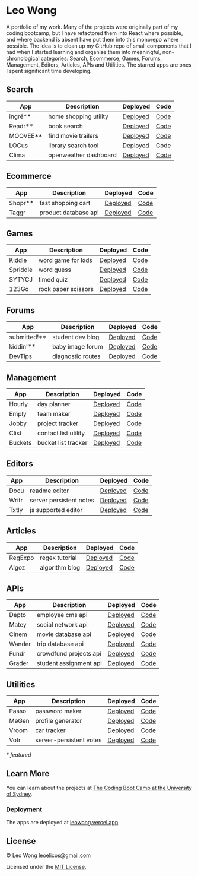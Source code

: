 # Leo Wong

A portfolio of my work. Many of the projects were originally part of my coding bootcamp, but I have refactored them into React where possible, and where backend is absent have put them into this monorepo where possible. The idea is to clean up my GitHub repo of small components that I had when I started learning and organise them into meaningful, non-chronological categories: Search, Ecommerce, Games, Forums, Management, Editors, Articles, APIs and Utilities. The starred apps are ones I spent significant time developing.

## Search

| App        | Description           | Deployed                                                | Code                                                                |
| ---------- | --------------------- | ------------------------------------------------------- | ------------------------------------------------------------------- |
| ingré\*\*  | home shopping utility | [Deployed](https://ingre.herokuapp.com)                 | [Code](https://github.com/leoelicos/ingre)                          |
| Readr\*\*  | book search           | [Deployed](https://leoelicos-googlebooks.herokuapp.com) | [Code](https://github.com/leoelicos/book-search-engine)             |
| MOOVEE\*\* | find movie trailers   | [Deployed](https://leowong.vercel.app/moovee)           | [Code](https://github.com/leoelicos/bcs/tree/main/src/pages/moovee) |
| LOCus      | library search tool   | [Deployed](https://leowong.vercel.app/locus)            | [Code](https://github.com/leoelicos/bcs/tree/main/src/pages/locus)  |
| Clima      | openweather dashboard | [Deployed](https://leowong.vercel.app/clima)            | [Code](https://github.com/leoelicos/bcs/tree/main/src/pages/clima)  |

## Ecommerce

| App       | Description          | Deployed                                        | Code                                                               |
| --------- | -------------------- | ----------------------------------------------- | ------------------------------------------------------------------ |
| Shopr\*\* | fast shopping cart   | [Deployed](https://snapfire-shop.herokuapp.com) | [Code](https://github.com/leoelicos/snapfire-shop)                 |
| Taggr     | product database api | [Deployed](https://leowong.vercel.app/taggr)    | [Code](https://github.com/leoelicos/bcs/tree/main/src/pages/taggr) |

## Games

| App      | Description         | Deployed                                        | Code                                                                  |
| -------- | ------------------- | ----------------------------------------------- | --------------------------------------------------------------------- |
| Kiddle   | word game for kids  | [Deployed](https://leowong.vercel.app/kiddle)   | [Code](https://github.com/leoelicos/bcs/tree/main/src/pages/kiddle)   |
| Spriddle | word guess          | [Deployed](https://leowong.vercel.app/spriddle) | [Code](https://github.com/leoelicos/bcs/tree/main/src/pages/spriddle) |
| SYTYCJ   | timed quiz          | [Deployed](https://leowong.vercel.app/sytycj)   | [Code](https://github.com/leoelicos/bcs/tree/main/src/pages/sytycj)   |
| 123Go    | rock paper scissors | [Deployed](https://leowong.vercel.app/123go)    | [Code](https://github.com/leoelicos/bcs/tree/main/src/pages/123go)    |

## Forums

| App            | Description       | Deployed                                            | Code                                                                 |
| -------------- | ----------------- | --------------------------------------------------- | -------------------------------------------------------------------- |
| submitted!\*\* | student dev blog  | [Deployed](https://submitted-blog.herokuapp.com)    | [Code](https://github.com/leoelicos/submitted)                       |
| kiddin'\*\*    | baby image forum  | [Deployed](https://just-kidding-baby.herokuapp.com) | [Code](https://github.com/leoelicos/just-kidding)                    |
| DevTips        | diagnostic routes | [Deployed](https://leowong.vercel.app/devtips)      | [Code](https://github.com/leoelicos/bcs/tree/main/src/pages/devtips) |

## Management

| App     | Description          | Deployed                                       | Code                                                                 |
| ------- | -------------------- | ---------------------------------------------- | -------------------------------------------------------------------- |
| Hourly  | day planner          | [Deployed](https://leowong.vercel.app/hourly)  | [Code](https://github.com/leoelicos/bcs/tree/main/src/pages/hourly)  |
| Emply   | team maker           | [Deployed](https://leowong.vercel.app/emply)   | [Code](https://github.com/leoelicos/bcs/tree/main/src/pages/emply)   |
| Jobby   | project tracker      | [Deployed](https://leowong.vercel.app/jobby)   | [Code](https://github.com/leoelicos/bcs/tree/main/src/pages/jobby)   |
| Clist   | contact list utility | [Deployed](https://leowong.vercel.app/clist)   | [Code](https://github.com/leoelicos/bcs/tree/main/src/pages/clist)   |
| Buckets | bucket list tracker  | [Deployed](https://leowong.vercel.app/buckets) | [Code](https://github.com/leoelicos/bcs/tree/main/src/pages/buckets) |

## Editors

| App   | Description             | Deployed                                     | Code                                                               |
| ----- | ----------------------- | -------------------------------------------- | ------------------------------------------------------------------ |
| Docu  | readme editor           | [Deployed](https://leowong.vercel.app/docu)  | [Code](https://github.com/leoelicos/bcs/tree/main/src/pages/docu)  |
| Writr | server persistent notes | [Deployed](https://leowong.vercel.app/writr) | [Code](https://github.com/leoelicos/bcs/tree/main/src/pages/writr) |
| Txtly | js supported editor     | [Deployed](https://leowong.vercel.app/txtly) | [Code](https://github.com/leoelicos/bcs/tree/main/src/pages/txtly) |

## Articles

| App     | Description    | Deployed                                       | Code                                                                 |
| ------- | -------------- | ---------------------------------------------- | -------------------------------------------------------------------- |
| RegExpo | regex tutorial | [Deployed](https://leowong.vercel.app/regexpo) | [Code](https://github.com/leoelicos/bcs/tree/main/src/pages/regexpo) |
| Algoz   | algorithm blog | [Deployed](https://leowong.vercel.app/algoz)   | [Code](https://github.com/leoelicos/bcs/tree/main/src/pages/algoz)   |

## APIs

| App    | Description            | Deployed                                      | Code                                                                |
| ------ | ---------------------- | --------------------------------------------- | ------------------------------------------------------------------- |
| Depto  | employee cms api       | [Deployed](https://leowong.vercel.app/depto)  | [Code](https://github.com/leoelicos/bcs/tree/main/src/pages/depto)  |
| Matey  | social network api     | [Deployed](https://leowong.vercel.app/matey)  | [Code](https://github.com/leoelicos/bcs/tree/main/src/pages/matey)  |
| Cinem  | movie database api     | [Deployed](https://leowong.vercel.app/cinem)  | [Code](https://github.com/leoelicos/bcs/tree/main/src/pages/cinem)  |
| Wander | trip database api      | [Deployed](https://leowong.vercel.app/wander) | [Code](https://github.com/leoelicos/bcs/tree/main/src/pages/wander) |
| Fundr  | crowdfund projects api | [Deployed](https://leowong.vercel.app/fundr)  | [Code](https://github.com/leoelicos/bcs/tree/main/src/pages/fundr)  |
| Grader | student assignment api | [Deployed](https://leowong.vercel.app/grader) | [Code](https://github.com/leoelicos/bcs/tree/main/src/pages/grader) |

## Utilities

| App   | Description             | Deployed                                     | Code                                                               |
| ----- | ----------------------- | -------------------------------------------- | ------------------------------------------------------------------ |
| Passo | password maker          | [Deployed](https://leowong.vercel.app/passo) | [Code](https://github.com/leoelicos/bcs/tree/main/src/pages/passo) |
| MeGen | profile generator       | [Deployed](https://leowong.vercel.app/megen) | [Code](https://github.com/leoelicos/bcs/tree/main/src/pages/megen) |
| Vroom | car tracker             | [Deployed](https://leowong.vercel.app/vroom) | [Code](https://github.com/leoelicos/bcs/tree/main/src/pages/vroom) |
| Votr  | server-persistent votes | [Deployed](https://leowong.vercel.app/votr)  | [Code](https://github.com/leoelicos/bcs/tree/main/src/pages/votr)  |

_\* featured_

## Learn More

You can learn about the projects at [The Coding Boot Camp at the University of Sydney](https://techbootcamp.sydney.edu.au/coding).

### Deployment

The apps are deployed at [leowong.vercel.app](https://leowong.vercel.app)

## License

© Leo Wong [leoelicos@gmail.com](leoelicos@gmail.com)

Licensed under the [MIT License](./LICENSE.txt).
